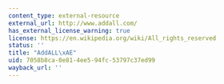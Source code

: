 ```yaml
---
content_type: external-resource
external_url: http://www.addall.com/
has_external_license_warning: true
license: https://en.wikipedia.org/wiki/All_rights_reserved
status: ''
title: "AddALL\xAE"
uid: 7058b8ca-0e81-4ee5-94fc-53797c37ed99
wayback_url: ''
---
```

